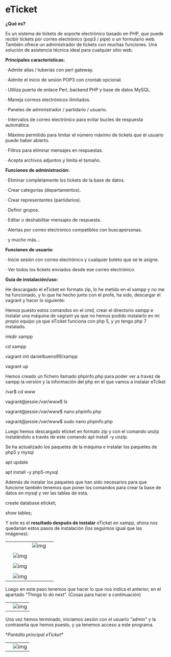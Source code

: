# eTicket

**¿Qué es?**

Es un sistema de tickets de soporte electrónico basado en PHP, que puede recibir tickets por correo electrónico (pop3 / pipe) o un formulario web. También ofrece un administrador de tickets con muchas funciones. Una solución de asistencia técnica ideal para cualquier sitio web.


**Principales características:**

·     Admite alias / tuberías con perl gateway.

·     Admite el inicio de sesión POP3 con crontab opcional.

·     Utiliza puerta de enlace Perl, backend PHP y base de datos MySQL.

·     Maneja correos electrónicos ilimitados.

·     Paneles de administrador / partidario / usuario.

·     Intervalos de correo electrónico para evitar bucles de respuesta automática.

·     Máximo permitido para limitar el número máximo de tickets que el usuario puede haber abierto.

·     Filtros para eliminar mensajes en respuestas.

·     Acepta archivos adjuntos y limita el tamaño.

  
**Funciones de administración:**

·     Eliminar completamente los tickets de la base de datos.

·     Crear categorías (departamentos).

·     Crear representantes (partidarios).

·     Definir grupos.

·     Editar o deshabilitar mensajes de respuesta.

·     Alertas por correo electrónico compatibles con buscapersonas.

·     y mucho más...


**Funciones de usuario:**

·     Inicie sesión con correo electrónico y cualquier boleto que se le asigne.

·     Ver todos los tickets enviados desde ese correo electrónico. 


**Guía de instalación/uso:**

He descargado el eTicket en formato zip, lo he metido en el xampp y no me ha funcionado, y lo que he hecho junto con el profe, ha sido, descargar el vagrant y hacer lo siguiente:


Hemos puesto estos comandos en el cmd, crear el directorio xampp e instalar una máquina de vagrant ya que no hemos podido instalarlo en mi propio equipo ya que eTicket funciona con php 5, y yo tengo php 7 instalado.

mkdir xampp

cd xampp

vagrant init danielbueno99/xampp

vagrant up

 

Hemos creado un fichero llamado phpinfo.php para poder ver a travez de xampp la versión y la información del php en el que vamos a instalar eTciket

/var$ cd www

vagrant@jessie:/var/www$ ls

vagrant@jessie:/var/www$ nano phpinfo.php

vagrant@jessie:/var/www$ sudo nano phpinfo.php

 

Luego hemos descargado eticket en formato zip y con el comando unzip instalándolo a través de este comando apt install -y unzip.

 

Se ha actualizado los paquetes de la máquina e instalar los paquetes de php5 y mysql

apt update

apt install -y php5-mysql

 

Además de instalar los paquetes que han sido necesarios para que funcione también tenemos que poner los comandos para crear la base de datos en mysql y ver las tablas de esta.

create database eticket;

show tables;

 



Y este es el **resultado después de instalar** eTicket en xampp, ahora nos quedarían estos pasos de instalación (los seguimos igual que las imágenes):



|      |                                                              |                                                              |      |
| ---- | ------------------------------------------------------------ | ------------------------------------------------------------ | ---- |
|      |                                                              | ![img](file:///C:/Users/Javi/AppData/Local/Temp/msohtmlclip1/01/clip_image005.png) |      |
|      |                                                              |                                                              |      |
|      | ![img](file:///C:/Users/Javi/AppData/Local/Temp/msohtmlclip1/01/clip_image006.png) |                                                              |      |
|      |                                                              |                                                              |      |
|      | ![img](file:///C:/Users/Javi/AppData/Local/Temp/msohtmlclip1/01/clip_image007.png) |                                                              |      |
|      |                                                              |                                                              |      |
|      | ![img](file:///C:/Users/Javi/AppData/Local/Temp/msohtmlclip1/01/clip_image008.png) |                                                              |      |

 



Luego en este paso tenemos que hacer lo que nos indica el anterior, en el apartado “Things to do next”. (Cosas para hacer a continuación)



|      |                                                              |
| ---- | ------------------------------------------------------------ |
|      | ![img](file:///C:/Users/Javi/AppData/Local/Temp/msohtmlclip1/01/clip_image010.png) |

 





Una vez hemos terminado, iniciamos sesión con el usuario "admin" y la contraseña que hemos puesto, y ya tenemos acceso a este programa.

 

**Pantalla principal eTicket\**



|      |                                                              |
| ---- | ------------------------------------------------------------ |
|      | ![img](file:///C:/Users/Javi/AppData/Local/Temp/msohtmlclip1/01/clip_image012.png) |

 



 
